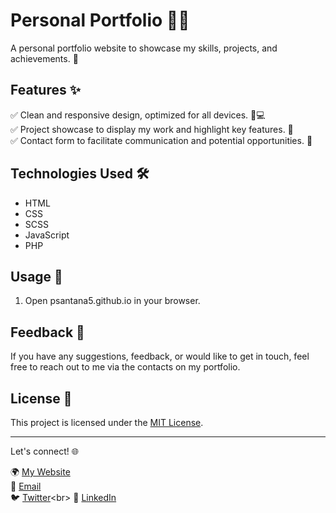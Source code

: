 # Personal Portfolio 👨‍💻

A personal portfolio website to showcase my skills, projects, and achievements. 🌟

## Features ✨

✅ Clean and responsive design, optimized for all devices. 📱💻<br>
✅ Project showcase to display my work and highlight key features. 🚀<br>
✅ Contact form to facilitate communication and potential opportunities. 📧

## Technologies Used 🛠️

- HTML
- CSS
- SCSS
- JavaScript
- PHP

## Usage 🚀

1. Open psantana5.github.io in your browser.

## Feedback 💌

If you have any suggestions, feedback, or would like to get in touch, feel free to reach out to me via the contacts on my portfolio.

## License 📝

This project is licensed under the [MIT License](LICENSE).

---

Let's connect! 🌐

🌍 [My Website](psantana5.github.io)<br>
📧 [Email](mailto:pausantanapi2@gmail.com)<br>
🐦 [Twitter](https://twitter.com/psantana5_)<br>
👥 [LinkedIn](https://www.linkedin.com/in/pau-santana-b12038225/)

